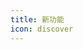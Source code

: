 ```yaml
---
title: 新功能
icon: discover
---
```


<ProjectPanel v-for="item in config" v-bind="item" />

<script setup lang="ts">
import config from '@feature-plugin-config'
</script>

